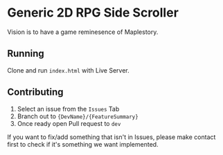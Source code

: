 # Generic 2D RPG Side Scroller

Vision is to have a game reminesence of Maplestory.

## Running

Clone and run `index.html` with Live Server.

## Contributing

1. Select an issue from the `Issues` Tab
2. Branch out to `{DevName}/{FeatureSummary}`
3. Once ready open Pull request to `dev`

If you want to fix/add something that isn't in Issues, please make contact first to check if it's something we want implemented.
